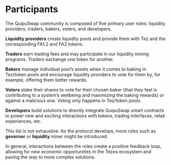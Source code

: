 # Participants

The QuipuSwap community is composed of five primary user roles: liquidity providers, traders, bakers, voters, and developers.&#x20;

**Liquidity providers** create liquidity pools and provide them with Tez and the corresponding FA1.2 and FA2 tokens.&#x20;

**Traders** earn trading fees and may participate in our liquidity mining programs. Traders exchange one token for another.&#x20;

**Bakers** manage individual pool’s assets when it comes to baking in Tez/token pools and encourage liquidity providers to vote for them by, for example, offering them better rewards.&#x20;

**Voters** stake their shares to vote for their chosen baker (that they feel is contributing to a system’s wellbeing and maximizing the baking rewards) or against a malicious one. Voting only happens in Tez/token pools.&#x20;

**Developers** build solutions to directly integrate QuipuSwap smart contracts to power new and exciting interactions with tokens, trading interfaces, retail experiences, etc.&#x20;

This list is not exhaustive. As the protocol develops, more roles such as **governor** or **liquidity** miner might be introduced.&#x20;

In general, interactions between the roles create a positive feedback loop, allowing for new economic opportunities in the Tezos ecosystem and paving the way to more complex solutions.
